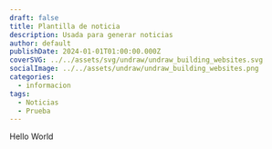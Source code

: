 ```yaml
---
draft: false
title: Plantilla de noticia
description: Usada para generar noticias
author: default
publishDate: 2024-01-01T01:00:00.000Z
coverSVG: ../../assets/svg/undraw/undraw_building_websites.svg
socialImage: ../../assets/undraw/undraw_building_websites.png
categories:
  - informacion
tags:
  - Noticias
  - Prueba
---
```


Hello World
